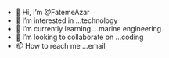 - 👋 Hi, I’m @FatemeAzar
- 👀 I’m interested in ...technology
- 🌱 I’m currently learning ...marine engineering
- 💞️ I’m looking to collaborate on ...coding
- 📫 How to reach me ...email

<!---
FatemeAzar/FatemeAzar is a ✨ special ✨ repository because its `README.md` (this file) appears on your GitHub profile.
You can click the Preview link to take a look at your changes.
--->
